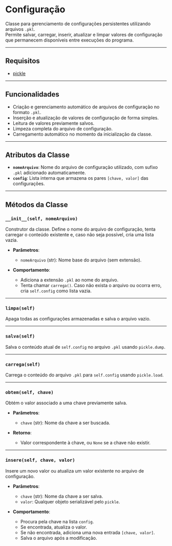 # Configuração
Classe para gerenciamento de configurações persistentes utilizando arquivos `.pkl`.  
Permite salvar, carregar, inserir, atualizar e limpar valores de configuração que permanecem disponíveis entre execuções do programa.

---

## Requisitos
- [pickle](https://docs.python.org/3/library/pickle.html)

---

## Funcionalidades
- Criação e gerenciamento automático de arquivos de configuração no formato `.pkl`.
- Inserção e atualização de valores de configuração de forma simples.
- Leitura de valores previamente salvos.
- Limpeza completa do arquivo de configuração.
- Carregamento automático no momento da inicialização da classe.

---

## Atributos da Classe
- **`nomeArquivo`**: Nome do arquivo de configuração utilizado, com sufixo `.pkl` adicionado automaticamente.
- **`config`**: Lista interna que armazena os pares `[chave, valor]` das configurações.

---

## Métodos da Classe

### `__init__(self, nomeArquivo)`
Construtor da classe. Define o nome do arquivo de configuração, tenta carregar o conteúdo existente e, caso não seja possível, cria uma lista vazia.

- **Parâmetros**:
    - `nomeArquivo` (str): Nome base do arquivo (sem extensão).

- **Comportamento**:
    - Adiciona a extensão `.pkl` ao nome do arquivo.
    - Tenta chamar `carrega()`. Caso não exista o arquivo ou ocorra erro, cria `self.config` como lista vazia.

---

### `limpa(self)`
Apaga todas as configurações armazenadas e salva o arquivo vazio.

---

### `salva(self)`
Salva o conteúdo atual de `self.config` no arquivo `.pkl` usando `pickle.dump`.

---

### `carrega(self)`
Carrega o conteúdo do arquivo `.pkl` para `self.config` usando `pickle.load`.

---

### `obtem(self, chave)`
Obtém o valor associado a uma chave previamente salva.

- **Parâmetros**:
    - `chave` (str): Nome da chave a ser buscada.

- **Retorno**:
    - Valor correspondente à chave, ou `None` se a chave não existir.

---

### `insere(self, chave, valor)`
Insere um novo valor ou atualiza um valor existente no arquivo de configuração.

- **Parâmetros**:
    - `chave` (str): Nome da chave a ser salva.
    - `valor`: Qualquer objeto serializável pelo `pickle`.

- **Comportamento**:
    - Procura pela chave na lista `config`.  
    - Se encontrada, atualiza o valor.  
    - Se não encontrada, adiciona uma nova entrada `[chave, valor]`.  
    - Salva o arquivo após a modificação.
